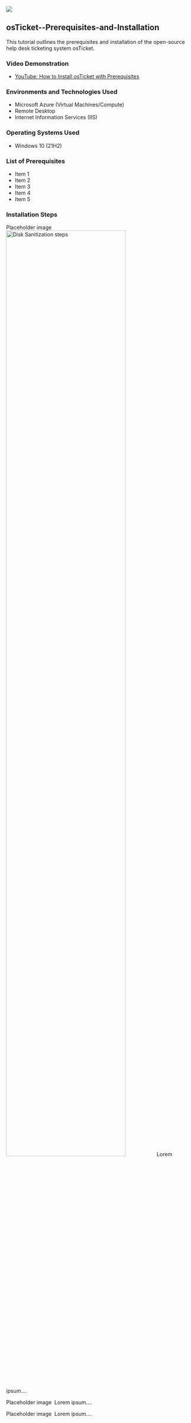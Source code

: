 <img src="https://picsvg.com/svg/edkUYX.jpg">

 <h2>osTicket--Prerequisites-and-Installation</h2>
This tutorial outlines the prerequisites and installation of the open-source help desk ticketing system osTicket.

<h3>Video Demonstration</h3>
<ul>
    <li><a href="https://www.youtube.com/watch?v=fWX1Lj-rOa0">YouTube: How to Install osTicket with Prerequisites</a></li>
</ul>

<h3>Environments and Technologies Used</h3>
<ul>
   <li>Microsoft Azure (Virtual Machines/Compute)</li>
   <li>Remote Desktop</li>
   <li>Internet Information Services (IIS)</li> 
</ul>

<h3>Operating Systems Used</h3>
<ul>
   <li>Windows 10 (21H2)</li>
</ul>

<h3>List of Prerequisites</h3>
<ul>
   <li>Item 1</li>
   <li>Item 2</li>
   <li>Item 3</li>
   <li>Item 4</li>
   <li>Item 5</li>
</ul>

<h3>Installation Steps</h3>
<p>
Placeholder image
<img src="" height="80%" width="80%" alt="Disk Sanitization steps">
Lorem ipsum....
</p>
<p>
Placeholder image
<img src="">
Lorem ipsum....
</p>
<p>
Placeholder image
<img src="">
Lorem ipsum....
</p>



